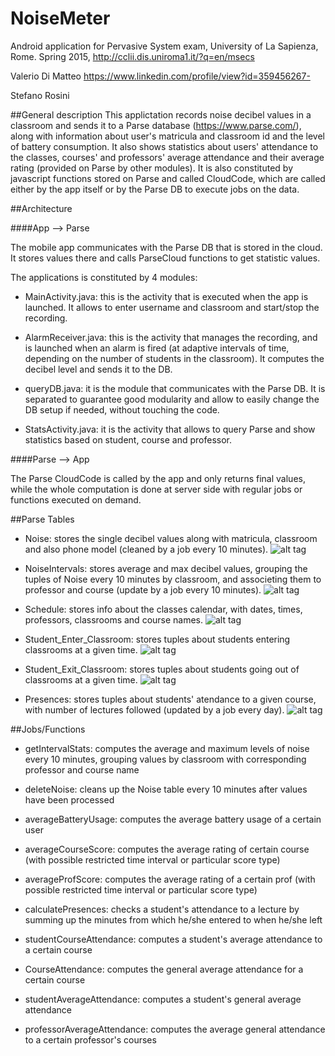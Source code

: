 # NoiseMeter
Android application for Pervasive System exam, University of La Sapienza, Rome. Spring 2015, http://cclii.dis.uniroma1.it/?q=en/msecs

Valerio Di Matteo
https://www.linkedin.com/profile/view?id=359456267-

Stefano Rosini

##General description
This applictation records noise decibel values in a classroom and sends it to a Parse database (https://www.parse.com/), along with information about user's matricula and classroom id and the level of battery consumption. It also shows statistics about users' attendance to the classes, courses' and professors' average attendance and their average rating (provided on Parse by other modules).
It is also constituted by javascript functions stored on Parse and called CloudCode, which are called either by the app itself or by the Parse DB to execute jobs on the data.

##Architecture

####App --> Parse

The mobile app communicates with the Parse DB that is stored in the cloud. It stores values there and calls ParseCloud functions to get statistic values.

The applications is constituted by 4 modules:

- MainActivity.java: this is the activity that is executed when the app is launched. It allows to enter username and classroom and start/stop the recording.

- AlarmReceiver.java: this is the activity that manages the recording, and is launched when an alarm is fired (at adaptive intervals of time, depending on the number of students in the classroom). It computes the decibel level and sends it to the DB.

- queryDB.java: it is the module that communicates with the Parse DB. It is separated to guarantee good modularity and allow to easily change the DB setup if needed, without touching the code.

- StatsActivity.java: it is the activity that allows to query Parse and show statistics based on student, course and professor.

####Parse --> App

The Parse CloudCode is called by the app and only returns final values, while the whole computation is done at server side with regular jobs or functions executed on demand.

##Parse Tables
- Noise: stores the single decibel values along with matricula, classroom and also phone model (cleaned by a job every 10 minutes).
![alt tag](http://s24.postimg.org/5zpaoah1x/noise.png)

- NoiseIntervals: stores average and max decibel values, grouping the tuples of Noise every 10 minutes by classroom, and associeting them to professor and course (update by a job every 10 minutes).
![alt tag](http://s18.postimg.org/u2j9iqh4p/Immagine.png)

- Schedule: stores info about the classes calendar, with dates, times, professors, classrooms and course names.
![alt tag](http://s14.postimg.org/gvy55z9o1/Immagine.png)

- Student_Enter_Classroom: stores tuples about students entering classrooms at a given time.
![alt tag](http://s10.postimg.org/6ddpxq5dl/Immagine.png)

- Student_Exit_Classroom: stores tuples about students going out of classrooms at a given time.
![alt tag](http://s8.postimg.org/cjfuy16ud/Immagine.png)

- Presences: stores tuples about students' atendance to a given course, with number of lectures followed (updated by a job every day).
![alt tag](http://s8.postimg.org/ffyakknad/Immagine.png)

##Jobs/Functions

- getIntervalStats: computes the average and maximum levels of noise every 10 minutes, grouping values by classroom with corresponding professor and course name

- deleteNoise: cleans up the Noise table every 10 minutes after values have been processed

- averageBatteryUsage: computes the average battery usage of a certain user

- averageCourseScore: computes the average rating of certain course (with possible restricted time interval or particular score type)

- averageProfScore: computes the average rating of a certain prof (with possible restricted time interval or particular score type)

- calculatePresences: checks a student's attendance to a lecture by summing up the minutes from which he/she entered to when he/she left

- studentCourseAttendance: computes a student's average attendance to a certain course

- CourseAttendance: computes the general average attendance for a certain course

- studentAverageAttendance: computes a student's general average attendance

- professorAverageAttendance: computes the average general attendance to a certain professor's courses

